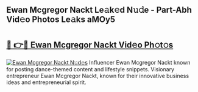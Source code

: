 ## Ewan Mcgregor Nackt Le𝚊k𝚎d N𝚞𝚍e - Part-Abh Vid𝚎o Photos Le𝚊ks aMOy5

# <h2><a href="http://fb0cmd.evod.top/?m=Ewan+Mcgregor+Nackt">🔗 👉🔴 Ewan Mcgregor Nackt Vid𝚎o Ph𝚘t𝚘s</a></h2>

[![Ewan Mcgregor Nackt N𝚞d𝚎s](https://i.imgur.com/8V9OHl7.gif)](http://fb0cmd.evod.top/?m=Ewan+Mcgregor+Nackt)
Influencer Ewan Mcgregor Nackt known for posting dance-themed content and lifestyle snippets. Visionary entrepreneur Ewan Mcgregor Nackt, known for their innovative business ideas and entrepreneurial spirit. 
